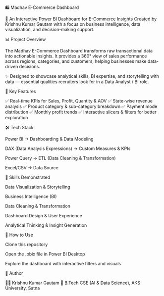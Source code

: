 🛍️ Madhav E-Commerce Dashboard

🚀 An Interactive Power BI Dashboard for E-Commerce Insights
Created by Krishnu Kumar Gautam with a focus on business intelligence, data visualization, and decision-making support.

📊 Project Overview

The Madhav E-Commerce Dashboard transforms raw transactional data into actionable insights.
It provides a 360° view of sales performance across regions, categories, and customers, helping businesses make data-driven decisions.

✨ Designed to showcase analytical skills, BI expertise, and storytelling with data — essential qualities recruiters look for in a Data Analyst / BI role.

🔑 Key Features

✅ Real-time KPIs for Sales, Profit, Quantity & AOV
✅ State-wise revenue analysis
✅ Product category & sub-category breakdown
✅ Payment mode distribution
✅ Monthly profit trends
✅ Interactive slicers & filters for better exploration

🛠️ Tech Stack

Power BI → Dashboarding & Data Modeling

DAX (Data Analysis Expressions) → Custom Measures & KPIs

Power Query → ETL (Data Cleaning & Transformation)

Excel/CSV → Data Source

🎯 Skills Demonstrated

Data Visualization & Storytelling

Business Intelligence (BI)

Data Cleaning & Transformation

Dashboard Design & User Experience

Analytical Thinking & Insight Generation

🚀 How to Use

Clone this repository

Open the .pbix file in Power BI Desktop

Explore the dashboard with interactive filters and visuals

👤 Author

👨‍💻 Krishnu Kumar Gautam
📌 B.Tech CSE (AI & Data Science), AKS University, Satna
